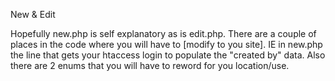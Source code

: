 New & Edit

Hopefully new.php is self explanatory as is edit.php.  There are a couple of places 
in the code where you will have to [modify to you site].  IE in new.php the line that 
gets your htaccess login to populate the "created by" data.  Also there are 2 enums 
that you will have to reword for you location/use.


